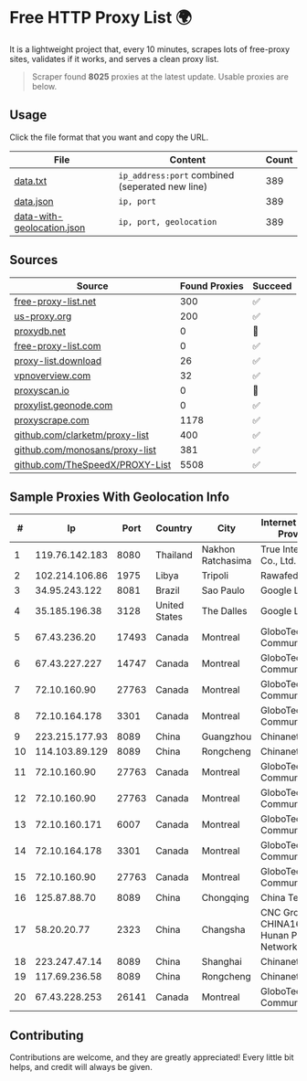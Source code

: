 
# Free HTTP Proxy List 🌍

It is a lightweight project that, every 10 minutes, scrapes lots of free-proxy sites, validates if it works, and serves a clean proxy list.


> Scraper found **8025** proxies at the latest update. Usable proxies are below.

## Usage

Click the file format that you want and copy the URL.


|File|Content|Count|
|----|-------|-----|
|[data.txt](https://raw.githubusercontent.com/themiralay/Proxy-List-World/master/data.txt)|`ip_address:port` combined (seperated new line)|389|
|[data.json](https://raw.githubusercontent.com/themiralay/Proxy-List-World/master/data.json)|`ip, port`|389|
|[data-with-geolocation.json](https://raw.githubusercontent.com/themiralay/Proxy-List-World/master/data-with-geolocation.json)|`ip, port, geolocation`|389|

## Sources

|Source|Found Proxies|Succeed|
|------|-------------|-------|
|[free-proxy-list.net](https://free-proxy-list.net)|300|✅|
|[us-proxy.org](https://www.us-proxy.org)|200|✅|
|[proxydb.net](http://proxydb.net)|0|🚫|
|[free-proxy-list.com](https://free-proxy-list.com/?page=&port=&type%5B%5D=http&type%5B%5D=https&up_time=0&search=Search)|0|✅|
|[proxy-list.download](https://www.proxy-list.download/HTTP)|26|✅|
|[vpnoverview.com](https://vpnoverview.com/privacy/anonymous-browsing/free-proxy-servers)|32|✅|
|[proxyscan.io](https://www.proxyscan.io)|0|🚫|
|[proxylist.geonode.com](https://proxylist.geonode.com/api/proxy-list?limit=300&page=1&sort_by=lastChecked&sort_type=desc&protocols=http,https)|0|✅|
|[proxyscrape.com](https://api.proxyscrape.com/v2/?request=displayproxies&protocol=http&timeout=10000&country=all&ssl=all&anonymity=all)|1178|✅|
|[github.com/clarketm/proxy-list](https://raw.githubusercontent.com/clarketm/proxy-list/master/proxy-list-raw.txt)|400|✅|
|[github.com/monosans/proxy-list](https://raw.githubusercontent.com/monosans/proxy-list/main/proxies/http.txt)|381|✅|
|[github.com/TheSpeedX/PROXY-List](https://raw.githubusercontent.com/TheSpeedX/PROXY-List/master/http.txt)|5508|✅|


## Sample Proxies With Geolocation Info

|#|Ip|Port|Country|City|Internet Service Provider|
|-|--|----|-------|----|-------------------------|
|1|119.76.142.183|8080|Thailand|Nakhon Ratchasima|True Internet Co., Ltd.|
|2|102.214.106.86|1975|Libya|Tripoli|Rawafed|
|3|34.95.243.122|8081|Brazil|Sao Paulo|Google LLC|
|4|35.185.196.38|3128|United States|The Dalles|Google LLC|
|5|67.43.236.20|17493|Canada|Montreal|GloboTech Communications|
|6|67.43.227.227|14747|Canada|Montreal|GloboTech Communications|
|7|72.10.160.90|27763|Canada|Montreal|GloboTech Communications|
|8|72.10.164.178|3301|Canada|Montreal|GloboTech Communications|
|9|223.215.177.93|8089|China|Guangzhou|Chinanet|
|10|114.103.89.129|8089|China|Rongcheng|Chinanet|
|11|72.10.160.90|27763|Canada|Montreal|GloboTech Communications|
|12|72.10.160.90|27763|Canada|Montreal|GloboTech Communications|
|13|72.10.160.171|6007|Canada|Montreal|GloboTech Communications|
|14|72.10.164.178|3301|Canada|Montreal|GloboTech Communications|
|15|72.10.160.90|27763|Canada|Montreal|GloboTech Communications|
|16|125.87.88.70|8089|China|Chongqing|China Telecom|
|17|58.20.20.77|2323|China|Changsha|CNC Group CHINA169 Hunan Province Network|
|18|223.247.47.14|8089|China|Shanghai|Chinanet|
|19|117.69.236.58|8089|China|Rongcheng|Chinanet|
|20|67.43.228.253|26141|Canada|Montreal|GloboTech Communications|



## Contributing

Contributions are welcome, and they are greatly appreciated! Every
little bit helps, and credit will always be given.

